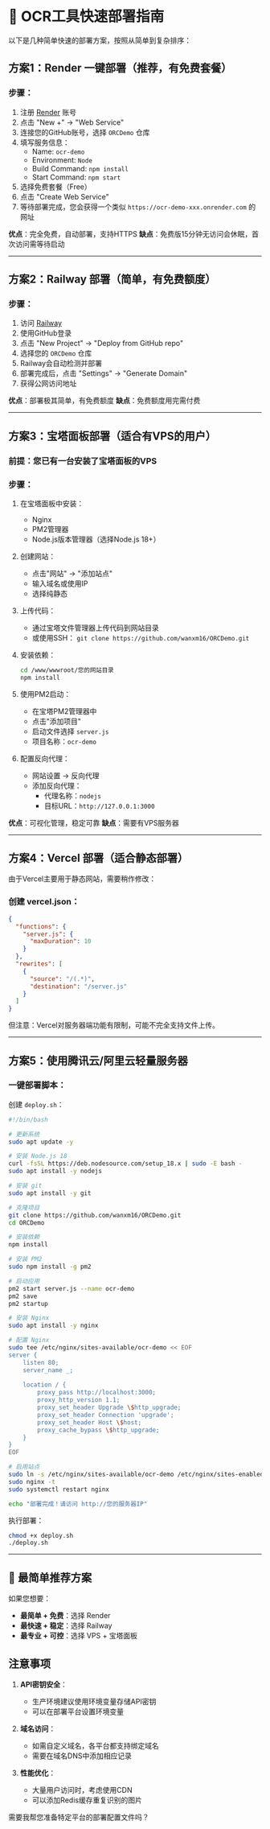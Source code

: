 # 🚀 OCR工具快速部署指南

以下是几种简单快速的部署方案，按照从简单到复杂排序：

## 方案1：Render 一键部署（推荐，有免费套餐）

### 步骤：
1. 注册 [Render](https://render.com) 账号
2. 点击 "New +" → "Web Service"
3. 连接您的GitHub账号，选择 `ORCDemo` 仓库
4. 填写服务信息：
   - Name: `ocr-demo`
   - Environment: `Node`
   - Build Command: `npm install`
   - Start Command: `npm start`
5. 选择免费套餐（Free）
6. 点击 "Create Web Service"
7. 等待部署完成，您会获得一个类似 `https://ocr-demo-xxx.onrender.com` 的网址

**优点**：完全免费，自动部署，支持HTTPS
**缺点**：免费版15分钟无访问会休眠，首次访问需等待启动

---

## 方案2：Railway 部署（简单，有免费额度）

### 步骤：
1. 访问 [Railway](https://railway.app)
2. 使用GitHub登录
3. 点击 "New Project" → "Deploy from GitHub repo"
4. 选择您的 `ORCDemo` 仓库
5. Railway会自动检测并部署
6. 部署完成后，点击 "Settings" → "Generate Domain"
7. 获得公网访问地址

**优点**：部署极其简单，有免费额度
**缺点**：免费额度用完需付费

---

## 方案3：宝塔面板部署（适合有VPS的用户）

### 前提：您已有一台安装了宝塔面板的VPS

### 步骤：
1. 在宝塔面板中安装：
   - Nginx
   - PM2管理器
   - Node.js版本管理器（选择Node.js 18+）

2. 创建网站：
   - 点击"网站" → "添加站点"
   - 输入域名或使用IP
   - 选择纯静态

3. 上传代码：
   - 通过宝塔文件管理器上传代码到网站目录
   - 或使用SSH： `git clone https://github.com/wanxm16/ORCDemo.git`

4. 安装依赖：
   ```bash
   cd /www/wwwroot/您的网站目录
   npm install
   ```

5. 使用PM2启动：
   - 在宝塔PM2管理器中
   - 点击"添加项目"
   - 启动文件选择 `server.js`
   - 项目名称：`ocr-demo`

6. 配置反向代理：
   - 网站设置 → 反向代理
   - 添加反向代理：
     - 代理名称：`nodejs`
     - 目标URL：`http://127.0.0.1:3000`

**优点**：可视化管理，稳定可靠
**缺点**：需要有VPS服务器

---

## 方案4：Vercel 部署（适合静态部署）

由于Vercel主要用于静态网站，需要稍作修改：

### 创建 vercel.json：
```json
{
  "functions": {
    "server.js": {
      "maxDuration": 10
    }
  },
  "rewrites": [
    {
      "source": "/(.*)",
      "destination": "/server.js"
    }
  ]
}
```

但注意：Vercel对服务器端功能有限制，可能不完全支持文件上传。

---

## 方案5：使用腾讯云/阿里云轻量服务器

### 一键部署脚本：

创建 `deploy.sh`：
```bash
#!/bin/bash

# 更新系统
sudo apt update -y

# 安装 Node.js 18
curl -fsSL https://deb.nodesource.com/setup_18.x | sudo -E bash -
sudo apt install -y nodejs

# 安装 git
sudo apt install -y git

# 克隆项目
git clone https://github.com/wanxm16/ORCDemo.git
cd ORCDemo

# 安装依赖
npm install

# 安装 PM2
sudo npm install -g pm2

# 启动应用
pm2 start server.js --name ocr-demo
pm2 save
pm2 startup

# 安装 Nginx
sudo apt install -y nginx

# 配置 Nginx
sudo tee /etc/nginx/sites-available/ocr-demo << EOF
server {
    listen 80;
    server_name _;
    
    location / {
        proxy_pass http://localhost:3000;
        proxy_http_version 1.1;
        proxy_set_header Upgrade \$http_upgrade;
        proxy_set_header Connection 'upgrade';
        proxy_set_header Host \$host;
        proxy_cache_bypass \$http_upgrade;
    }
}
EOF

# 启用站点
sudo ln -s /etc/nginx/sites-available/ocr-demo /etc/nginx/sites-enabled/
sudo nginx -t
sudo systemctl restart nginx

echo "部署完成！请访问 http://您的服务器IP"
```

执行部署：
```bash
chmod +x deploy.sh
./deploy.sh
```

---

## 🌟 最简单推荐方案

如果您想要：
- **最简单 + 免费**：选择 Render
- **最快速 + 稳定**：选择 Railway
- **最专业 + 可控**：选择 VPS + 宝塔面板

## 注意事项

1. **API密钥安全**：
   - 生产环境建议使用环境变量存储API密钥
   - 可以在部署平台设置环境变量

2. **域名访问**：
   - 如需自定义域名，各平台都支持绑定域名
   - 需要在域名DNS中添加相应记录

3. **性能优化**：
   - 大量用户访问时，考虑使用CDN
   - 可以添加Redis缓存重复识别的图片

需要我帮您准备特定平台的部署配置文件吗？

